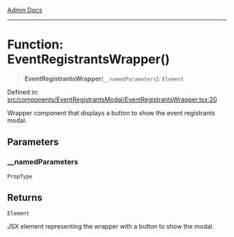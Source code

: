 [Admin Docs](/)

***

# Function: EventRegistrantsWrapper()

> **EventRegistrantsWrapper**(`__namedParameters`): `Element`

Defined in: [src/components/EventRegistrantsModal/EventRegistrantsWrapper.tsx:20](https://github.com/abhassen44/talawa-admin/blob/bb7b6d5252385a81ad100b897eb0cba4f7ba10d2/src/components/EventRegistrantsModal/EventRegistrantsWrapper.tsx#L20)

Wrapper component that displays a button to show the event registrants modal.

## Parameters

### \_\_namedParameters

`PropType`

## Returns

`Element`

JSX element representing the wrapper with a button to show the modal.
